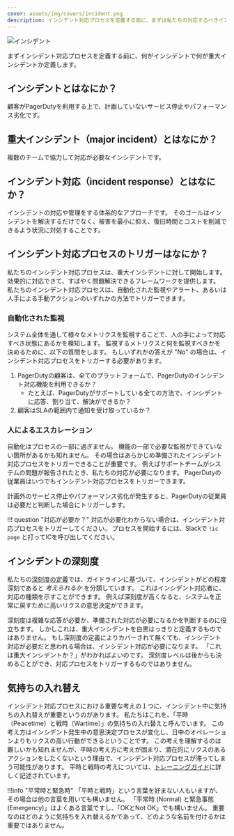 ```yaml
---
cover: assets/img/covers/incident.png
description: インシデント対応プロセスを定義する前に、まずは私たちの対応するべきインシデント（または重大インシデント）が何なのかを定義します。
---
```


![インシデント](../assets/img/headers/server_incident.png)

まずインシデント対応プロセスを定義する前に、何がインシデントで何が重大インシデントか定義します。

## インシデントとはなにか？

顧客がPagerDutyを利用する上で、計画していないサービス停止やパフォーマンス劣化です。

## 重大インシデント（major incident）とはなにか？

複数のチームで協力して対応が必要なインシデントです。

## インシデント対応（incident response）とはなにか？

インシデントの対応や管理をする体系的なアプローチです。
そのゴールはインシデントを解決するだけでなく、被害を最小に抑え、復旧時間とコストを削減できるよう状況に対処することです。

## インシデント対応プロセスのトリガーはなにか？

私たちのインシデント対応プロセスは、重大インシデントに対して開始します。
効果的に対応できて、すばやく問題解決できるフレームワークを提供します。
私たちのインシデント対応プロセスは、自動化された監視やアラート、あるいは人手による手動アクションのいずれかの方法でトリガーできます。

### 自動化された監視

システム全体を通して様々なメトリクスを監視することで、人の手によって対応すべき状態にあるかを検知します。
監視するメトリクスと何を監視すべきかを決めるために、以下の質問をします。
もしいずれかの答えが "No" の場合は、インシデント対応プロセスをトリガーする必要があります。

1. PagerDutyの顧客は、全てのプラットフォームで、PagerDutyのインシデント対応機能を利用できるか？
    * たとえば、PagerDutyがサポートしている全ての方法で、インシデントに応答、割り当て、解決ができるか？
1. 顧客はSLAの範囲内で通知を受け取っているか？

### 人によるエスカレーション

自動化はプロセスの一部に過ぎません。
機能の一部で必要な監視ができていない箇所があるかも知れません。
その場合はあらかじめ準備されたインシデント対応プロセスをトリガーできることが重要です。
例えばサポートチームがシステムの問題が報告されたとき、私たちの対応が必要になります。
PagerDutyの従業員はいつでもインシデント対応プロセスをトリガーできます。


計画外のサービス停止やパフォーマンス劣化が発生すると、PagerDutyの従業員は必要だと判断した場合にトリガーします。

!!! question "対応が必要か？"
    対応が必要化わからない場合は、インシデント対応プロセスをトリガーしてください。
    プロセスを開始するには、Slackで `!ic page` と打ってICを呼び出してください。

## インシデントの深刻度

私たちの[深刻度の定義](/before/severity_levels.md)では、ガイドラインに基づいて、インシデントがどの程度深刻であると _考えられるか_ を分類しています。
これはインシデント対応者に、対応の種類を示すことができます。
例えば深刻度が高くなると、システムを正常に戻すために高いリクスの意思決定ができます。

深刻度は複雑な応答が必要か、準備された対応が必要になるかを判断するのに役立ちます。
しかしこれは、重大インシデントを白黒はっきりと定義するものではありません。
もし深刻度の定義によりカバーされて無くても、インシデント対応が必要だと思われる場合は、インシデント対応が必要になります。
「これは重大インシデントか？」がわかればよいのです。
深刻度レベルは後からも決めることができ、対応プロセスをトリガーするものではありません。

## 気持ちの入れ替え

インシデント対応プロセスにおける重要な考えの１つに、インシデント中に気持ちの入れ替えが重要というのがあります。
私たちはこれを、「平時（Peacetime）と戦時（Wartime）」の気持ちの入れ替えと呼んでいます。
この考え方はインシデント発生中の意思決定プロセスが変化し、日中のオペレーションよりもリクスの高い行動ができるということです。
この考えを理解するのは難しいかも知れませんが、平時の考え方に考えが固まり、潜在的にリクスのあるアクションをしたくないという理由で、インシデント対応プロセスが滞ってしまう可能性があります。
平時と戦時の考えについては、[トレーニングガイド](/training/subject_matter_expert)に詳しく記述されています。

!!!info "平常時と緊急時"
    「平時と戦時」という言葉を好まない人もいますが、その場合は他の言葉を用いても構いません。
    「平常時 (Normal) と緊急事態 (Emergency)」はよくある言葉ですし、「OKとNot OK」でも構いません。
    重要なのはどのように気持ちを入れ替えるかであって、どのような名前を付けるかは重要ではありません。
